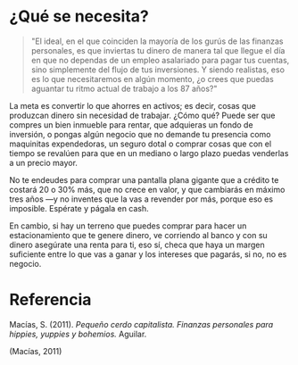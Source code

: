 # ¿Qué se necesita?

>"El ideal, en el que coinciden la mayoría de los gurús de las finanzas personales, es que inviertas tu dinero de manera tal que llegue el día en que no dependas de un empleo asalariado para pagar tus cuentas, sino simplemente del flujo de tus inversiones. Y siendo realistas, eso es lo que necesitaremos en algún momento, ¿o crees que puedas aguantar tu ritmo actual de trabajo a los 87 años?"

La meta es convertir lo que ahorres en activos; es decir, cosas que produzcan dinero sin necesidad de trabajar. ¿Cómo qué? Puede ser que compres un bien inmueble para rentar, que adquieras un fondo de inversión, o pongas algún negocio que no demande tu presencia como maquinitas expendedoras, un seguro dotal o comprar cosas que con el tiempo se revalúen para que en un mediano o largo plazo puedas venderlas a un precio mayor.

No te endeudes para comprar una pantalla plana gigante que a crédito te costará 20 o 30% más, que no crece en valor, y que cambiarás en máximo tres años —y no inventes que la vas a revender por más, porque eso es imposible. Espérate y págala en cash.

En cambio, si hay un terreno que puedes comprar para hacer un estacionamiento que te genere dinero, ve corriendo al banco y con su dinero asegúrate una renta para ti, eso sí, checa que haya un margen suficiente entre lo que vas a ganar y los intereses que pagarás, si no, no es negocio.

# Referencia
Macías, S. (2011). _Pequeño cerdo capitalista. Finanzas personales para hippies, yuppies y bohemios._ Aguilar.

(Macías, 2011)